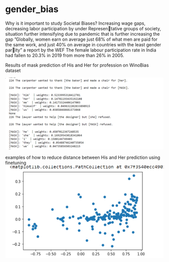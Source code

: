 # gender_bias

Why is it important to study Societal Biases?
Increasing wage gaps, decreasing labor participation by under Representative groups of society, situation further intensifying due to pandemic that
is further increasing the gap
”Globally, women earn on average just 68% of what men are paid for the
same work, and just 40% on average in countries with the least gender parity” a report by the WEF The female labour participation rate in India had
fallen to 20.3% in 2019 from more than 26% in 2005.



Results of mask prediction of His and Her for profession on WinoBias dataset

![](https://github.com/sonam-pankaj95/gender_bias/blob/sonam-pankaj95-patch-1/bert_mask_probability.PNG)




examples of how to reduce distance between His and Her prediction using finetuning
![finetuned bert vs bert](https://github.com/sonam-pankaj95/gender_bias/blob/sonam-pankaj95-patch-1/bert-model_distance.PNG)
